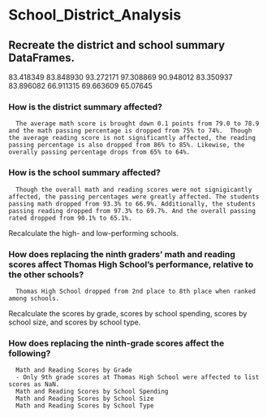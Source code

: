 # School_District_Analysis

## Recreate the district and school summary DataFrames.
83.418349	83.848930	93.272171	97.308869	90.948012
83.350937	83.896082	66.911315	69.663609	65.07645

  ### How is the district summary affected?
      The average math score is brought down 0.1 points from 79.0 to 78.9 and the math passing percentage is dropped from 75% to 74%.  Though the average reading score is not significantly affected, the reading passing percentage is also dropped from 86% to 85%. Likewise, the overally passing percentage drops from 65% to 64%.
   ### How is the school summary affected?
      Though the overall math and reading scores were not signigicantly affected, the passing percentages were greatly affected. The students passing math dropped from 93.3% to 66.9%. Additionally, the students passing reading dropped from 97.3% to 69.7%. And the overall passing rated dropped from 90.1% to 65.1%.
      
    

Recalculate the high- and low-performing schools.
  ### How does replacing the ninth graders’ math and reading scores affect Thomas High School’s performance, relative to the other schools?
      Thomas High School dropped from 2nd place to 8th place when ranked among schools. 
  
Recalculate the scores by grade, scores by school spending, scores by school size, and scores by school type.
  ### How does replacing the ninth-grade scores affect the following?
      Math and Reading Scores by Grade
      - Only 9th grade scores at Thomas High School were affected to list scores as NaN.
      Math and Reading Scores by School Spending
      Math and Reading Scores by School Size
      Math and Reading Scores by School Type
